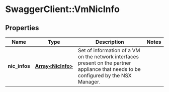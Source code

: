 # SwaggerClient::VmNicInfo

## Properties
Name | Type | Description | Notes
------------ | ------------- | ------------- | -------------
**nic_infos** | [**Array&lt;NicInfo&gt;**](NicInfo.md) | Set of information of a VM on the network interfaces present on the partner appliance that needs to be configured by the NSX Manager. | 


